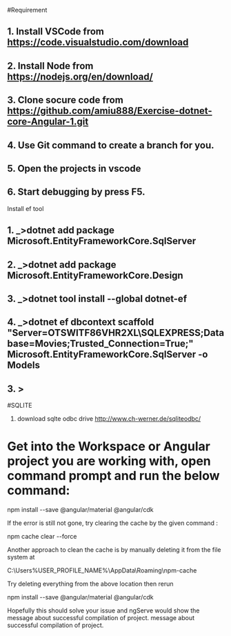 


#Requirement

## 1. Install VSCode from https://code.visualstudio.com/download
## 2. Install Node from https://nodejs.org/en/download/
## 3. Clone socure code from https://github.com/amiu888/Exercise-dotnet-core-Angular-1.git
## 4. Use Git command to create a branch for you.
## 5. Open the projects in vscode
## 6. Start debugging by press F5.















Install ef tool

## 1. _>dotnet add package Microsoft.EntityFrameworkCore.SqlServer
## 2. _>dotnet add package Microsoft.EntityFrameworkCore.Design
## 3. _>dotnet tool install --global dotnet-ef 

## 4. _>dotnet ef dbcontext scaffold "Server=OTSWITF86VHR2XL\SQLEXPRESS;Database=Movies;Trusted_Connection=True;" Microsoft.EntityFrameworkCore.SqlServer -o Models

## 3. >

#SQLITE

1. download sqlte odbc drive
    http://www.ch-werner.de/sqliteodbc/


# Get into the Workspace or Angular project you are working with, open command prompt and run the below command:

npm install --save @angular/material @angular/cdk

If the error is still not gone, try clearing the cache by the given command :
 
npm cache clear --force
 
Another approach to clean the cache is by manually deleting it from the file system at

C:\Users\%USER_PROFILE_NAME%\AppData\Roaming\npm-cache

Try deleting everything from the above location then rerun

npm install --save @angular/material @angular/cdk

Hopefully this should solve your issue and ngServe would show the message about successful compilation of project.     message about successful compilation of project.    